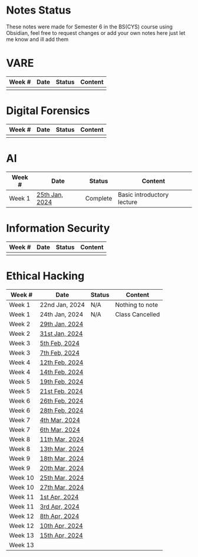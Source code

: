 # Notes Status

These notes were made for Semester 6 in the BS(CYS) course using Obsidian, feel free to request changes or add your own notes here just let me know and ill add them

# VARE

| Week # | Date | Status | Content |
| ------ | ---- | ------ | ------- |
|        |      |        |         |
# Digital Forensics

| Week # | Date | Status | Content |
| ------ | ---- | ------ | ------- |
|        |      |        |         |

# AI

| Week # | Date                                          | Status   | Content |
| ------ | --------------------------------------------- | -------- | ------- |
| Week 1 | [25th Jan, 2024](AI/1_AI_25th_Jan,%202024.md) | Complete | Basic introductory lecture        |

# Information Security

| Week # | Date | Status | Content |
| ------ | ---- | ------ | ------- |
|        |      |        |         |

# Ethical Hacking

| Week #  | Date                                                                         | Status | Content         |
| ------- | ---------------------------------------------------------------------------- | ------ | --------------- |
| Week 1  | 22nd Jan, 2024                                                               | N/A    | Nothing to note |
| Week 1  | 24th Jan, 2024                                                               | N/A    | Class Cancelled |
| Week 2  | [29th Jan, 2024](Ethical%20Hacking/1_Ethical%20Hacking_29th_Jan,%202024.md)  |        |                 |
| Week 2  | [31st Jan, 2024](Ethical%20Hacking/2_Ethical%20Hacking_31st_Jan,%202024.md)  |        |                 |
| Week 3  | [5th Feb, 2024](Ethical%20Hacking/3_Ethical%20Hacking_5th_Feb,%202024.md)    |        |                 |
| Week 3  | [7th Feb, 2024](Ethical%20Hacking/4_Ethical%20Hacking_7th_Feb,%202024.md)    |        |                 |
| Week 4  | [12th Feb, 2024](Ethical%20Hacking/5_Ethical%20Hacking_12th_Feb,%202024.md)  |        |                 |
| Week 4  | [14th Feb, 2024](Ethical%20Hacking/6_Ethical%20Hacking_14th_Feb,%202024.md)  |        |                 |
| Week 5  | [19th Feb, 2024](Ethical%20Hacking/7_Ethical%20Hacking_19th_Feb,%202024.md)  |        |                 |
| Week 5  | [21st Feb, 2024](Ethical%20Hacking/8_Ethical%20Hacking_21st_Feb,%202024.md)  |        |                 |
| Week 6  | [26th Feb, 2024](Ethical%20Hacking/9_Ethical%20Hacking_26th_Feb,%202024.md)  |        |                 |
| Week 6  | [28th Feb, 2024](Ethical%20Hacking/10_Ethical%20Hacking_28th_Feb,%202024.md) |        |                 |
| Week 7  | [4th Mar, 2024](Ethical%20Hacking/11_Ethical%20Hacking_4th_Mar,%202024.md)   |        |                 |
| Week 7  | [6th Mar, 2024](Ethical%20Hacking/12_Ethical%20Hacking_6th_Mar,%202024.md)   |        |                 |
| Week 8  | [11th Mar, 2024](Ethical%20Hacking/13_Ethical%20Hacking_11th_Mar,%202024.md) |        |                 |
| Week 8  | [13th Mar, 2024](Ethical%20Hacking/14_Ethical%20Hacking_13th_Mar,%202024.md) |        |                 |
| Week 9  | [18th Mar, 2024](Ethical%20Hacking/15_Ethical%20Hacking_18th_Mar,%202024.md) |        |                 |
| Week 9  | [20th Mar, 2024](Ethical%20Hacking/16_Ethical%20Hacking_20th_Mar,%202024.md) |        |                 |
| Week 10 | [25th Mar, 2024](Ethical%20Hacking/17_Ethical%20Hacking_25th_Mar,%202024.md) |        |                 |
| Week 10 | [27th Mar, 2024](Ethical%20Hacking/18_Ethical%20Hacking_27th_Mar,%202024.md) |        |                 |
| Week 11 | [1st Apr, 2024](Ethical%20Hacking/19_Ethical%20Hacking_1st_Apr,%202024.md)   |        |                 |
| Week 11 | [3rd Apr, 2024](Ethical%20Hacking/20_Ethical%20Hacking_3rd_Apr,%202024.md)   |        |                 |
| Week 12 | [8th Apr, 2024](Ethical%20Hacking/21_Ethical%20Hacking_8th_Apr,%202024.md)   |        |                 |
| Week 12 | [10th Apr, 2024](Ethical%20Hacking/22_Ethical%20Hacking_10th_Apr,%202024.md) |        |                 |
| Week 13 | [15th Apr, 2024](Ethical%20Hacking/23_Ethical%20Hacking_15th_Apr,%202024.md) |        |                 |
| Week 13 |                                                                              |        |                 |